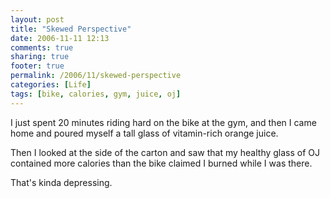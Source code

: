 ```yaml
---
layout: post
title: "Skewed Perspective"
date: 2006-11-11 12:13
comments: true
sharing: true
footer: true
permalink: /2006/11/skewed-perspective
categories: [Life]
tags: [bike, calories, gym, juice, oj]
---
```

I just spent 20 minutes riding hard on the bike at the gym, and then I came home and poured myself a tall glass of vitamin-rich orange juice.

Then I looked at the side of the carton and saw that my healthy glass of OJ contained more calories than the bike claimed I burned while I was there.

That's kinda depressing.
